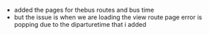 - added the pages for thebus routes and bus time
- but the issue is when we are loading the view route page error is popping due to the diparturetime that i added
